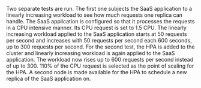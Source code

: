 Two separate tests are run. The first one subjects
the SaaS application to a linearly increasing workload to see how much requests
one replica can handle. The SaaS application is configured so that it processes the
requests in a CPU intensive manner. Its CPU request is set to 1.5 CPU.
The linearly increasing workload applied to the SaaS application starts 
at 50 requests per second and increases with 50 requests per second
each 600 seconds, up to 300 requests per second. For the second test, the HPA is
added to the cluster and linearly increasing workload is again applied to the SaaS
application. The workload now rises up to 600 requests per second instead of up to
300. 110% of the  CPU request is selected as the point of scaling for the HPA. A second node
is made available for the HPA to schedule a new replica of the SaaS application on.